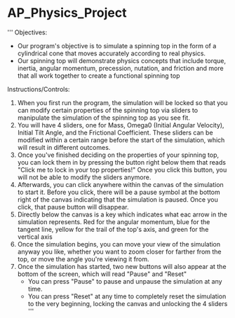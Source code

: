# AP_Physics_Project

'''
Objectives:
 - Our program's objective is to simulate a spinning top in the form of a cylindrical cone that moves accurately according to real physics. 
 - Our spinning top will demonstrate physics concepts that include torque, inertia, angular momentum, precession, nutation, and friction and more
   that all work together to create a functional spinning top

Instructions/Controls:
1. When you first run the program, the simulation will be locked so that you can modify certain properties of the spinning top via sliders
   to manipulate the simulation of the spinning top as you see fit.
2. You will have 4 sliders, one for Mass, Omega0 (Initial Angular Velocity), Initial Tilt Angle, and the Frictional Coefficient. These sliders
   can be modified within a certain range before the start of the simulation, which will result in different outcomes.
3. Once you've finished deciding on the properties of your spinning top, you can lock them in by pressing the button right below them that reads 
   "Click me to lock in your top properties!" Once you click this button, you will not be able to modify the sliders anymore.
4. Afterwards, you can click anywhere within the canvas of the simulation to start it. Before you click, there will be a pause symbol at the 
   bottom right of the canvas indicating that the simulation is paused. Once you click, that pause button will disappear.
5. Directly below the canvas is a key which indicates what eac arrow in the simulation represents. Red for the angular momentum, blue for the
   tangent line, yellow for the trail of the top's axis, and green for the vertical axis
6. Once the simulation begins, you can move your view of the simulation anyway you like, whether you want to zoom closer for farther from the top,
   or move the angle you're viewing it from.
7. Once the simulation has started, two new buttons will also appear at the bottom of the screen, which will read "Pause" and "Reset"
   - You can press "Pause" to pause and unpause the simulation at any time.
   - You can press "Reset" at any time to completely reset the simulation to the very beginning, locking the canvas and unlocking the 4 sliders
'''
